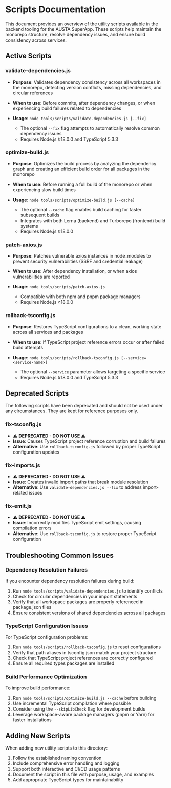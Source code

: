 # Scripts Documentation

This document provides an overview of the utility scripts available in the backend tooling for the AUSTA SuperApp. These scripts help maintain the monorepo structure, resolve dependency issues, and ensure build consistency across services.

## Active Scripts

### validate-dependencies.js

- **Purpose**: Validates dependency consistency across all workspaces in the monorepo, detecting version conflicts, missing dependencies, and circular references

- **When to use**: Before commits, after dependency changes, or when experiencing build failures related to dependencies

- **Usage**: `node tools/scripts/validate-dependencies.js [--fix]`
  - The optional `--fix` flag attempts to automatically resolve common dependency issues
  - Requires Node.js ≥18.0.0 and TypeScript 5.3.3

### optimize-build.js

- **Purpose**: Optimizes the build process by analyzing the dependency graph and creating an efficient build order for all packages in the monorepo

- **When to use**: Before running a full build of the monorepo or when experiencing slow build times

- **Usage**: `node tools/scripts/optimize-build.js [--cache]`
  - The optional `--cache` flag enables build caching for faster subsequent builds
  - Integrates with both Lerna (backend) and Turborepo (frontend) build systems
  - Requires Node.js ≥18.0.0

### patch-axios.js

- **Purpose**: Patches vulnerable axios instances in node_modules to prevent security vulnerabilities (SSRF and credential leakage)

- **When to use**: After dependency installation, or when axios vulnerabilities are reported

- **Usage**: `node tools/scripts/patch-axios.js`
  - Compatible with both npm and pnpm package managers
  - Requires Node.js ≥18.0.0

### rollback-tsconfig.js

- **Purpose**: Restores TypeScript configurations to a clean, working state across all services and packages

- **When to use**: If TypeScript project reference errors occur or after failed build attempts

- **Usage**: `node tools/scripts/rollback-tsconfig.js [--service=<service-name>]`
  - The optional `--service` parameter allows targeting a specific service
  - Requires Node.js ≥18.0.0 and TypeScript 5.3.3

## Deprecated Scripts

The following scripts have been deprecated and should not be used under any circumstances. They are kept for reference purposes only.

### fix-tsconfig.js

- **⚠️ DEPRECATED - DO NOT USE ⚠️**
- **Issue**: Causes TypeScript project reference corruption and build failures
- **Alternative**: Use `rollback-tsconfig.js` followed by proper TypeScript configuration updates

### fix-imports.js

- **⚠️ DEPRECATED - DO NOT USE ⚠️**
- **Issue**: Creates invalid import paths that break module resolution
- **Alternative**: Use `validate-dependencies.js --fix` to address import-related issues

### fix-emit.js

- **⚠️ DEPRECATED - DO NOT USE ⚠️**
- **Issue**: Incorrectly modifies TypeScript emit settings, causing compilation errors
- **Alternative**: Use `rollback-tsconfig.js` to restore proper TypeScript configuration

## Troubleshooting Common Issues

### Dependency Resolution Failures

If you encounter dependency resolution failures during build:

1. Run `node tools/scripts/validate-dependencies.js` to identify conflicts
2. Check for circular dependencies in your import statements
3. Verify that all workspace packages are properly referenced in package.json files
4. Ensure consistent versions of shared dependencies across all packages

### TypeScript Configuration Issues

For TypeScript configuration problems:

1. Run `node tools/scripts/rollback-tsconfig.js` to reset configurations
2. Verify that path aliases in tsconfig.json match your project structure
3. Check that TypeScript project references are correctly configured
4. Ensure all required types packages are installed

### Build Performance Optimization

To improve build performance:

1. Run `node tools/scripts/optimize-build.js --cache` before building
2. Use incremental TypeScript compilation where possible
3. Consider using the `--skipLibCheck` flag for development builds
4. Leverage workspace-aware package managers (pnpm or Yarn) for faster installations

## Adding New Scripts

When adding new utility scripts to this directory:

1. Follow the established naming convention
2. Include comprehensive error handling and logging
3. Support both interactive and CI/CD usage patterns
4. Document the script in this file with purpose, usage, and examples
5. Add appropriate TypeScript types for maintainability